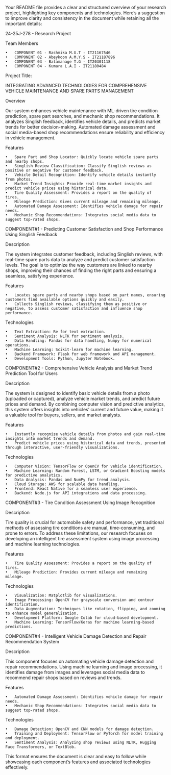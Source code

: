 Your README file provides a clear and structured overview of your research project, highlighting key components and technologies. Here’s a suggestion to improve clarity and consistency in the document while retaining all the important details:

24-25J-278 - Research Project

Team Members

	•	COMPONENT 01 - Rashmika M.G.T - IT21167546
	•	COMPONENT 02 - Abeykoon A.M.Y.S - IT21187896
	•	COMPONENT 03 - Balamanage T.G - IT20301118
	•	COMPONENT 04 - Kumara L.A.I - IT21180484

Project Title:

INTEGRATING ADVANCED TECHNOLOGIES FOR COMPREHENSIVE VEHICLE MAINTENANCE AND SPARE PARTS MANAGEMENT

Overview

Our system enhances vehicle maintenance with ML-driven tire condition prediction, spare part searches, and mechanic shop recommendations. It analyzes Singlish feedback, identifies vehicle details, and predicts market trends for better decision-making. Automated damage assessment and social media-based shop recommendations ensure reliability and efficiency in vehicle management.

Features

	•	Spare Part and Shop Locator: Quickly locate vehicle spare parts and nearby shops.
	•	Singlish Review Classification: Classify Singlish reviews as positive or negative for customer feedback.
	•	Vehicle Detail Recognition: Identify vehicle details instantly from photos.
	•	Market Trend Insights: Provide real-time market insights and predict vehicle prices using historical data.
	•	Tire Quality Assessment: Provides a report on the quality of tires.
	•	Mileage Prediction: Gives current mileage and remaining mileage.
	•	Automated Damage Assessment: Identifies vehicle damage for repair needs.
	•	Mechanic Shop Recommendations: Integrates social media data to suggest top-rated shops.

COMPONENT#1 - Predicting Customer Satisfaction and Shop Performance Using Singlish Feedback

Description

The system integrates customer feedback, including Singlish reviews, with real-time spare parts data to analyze and predict customer satisfaction levels. The goal is to optimize the way customers are linked to nearby shops, improving their chances of finding the right parts and ensuring a seamless, satisfying experience.

Features

	•	Locates spare parts and nearby shops based on part names, ensuring customers find available options quickly and easily.
	•	Collects Singlish reviews, classifying them as positive or negative, to assess customer satisfaction and influence shop performance.

Technologies

	•	Text Extraction: Re for text extraction.
	•	Sentiment Analysis: NLTK for sentiment analysis.
	•	Data Handling: Pandas for data handling, Numpy for numerical operations.
	•	Machine Learning: Scikit-learn for machine learning.
	•	Backend Framework: Flask for web framework and API management.
	•	Development Tools: Python, Jupyter Notebook.

COMPONENT#2 - Comprehensive Vehicle Analysis and Market Trend Prediction Tool for Users

Description

The system is designed to identify basic vehicle details from a photo (uploaded or captured), analyze vehicle market trends, and predict future prices and demand. By combining computer vision and predictive analytics, this system offers insights into vehicles’ current and future value, making it a valuable tool for buyers, sellers, and market analysts.

Features

	•	Instantly recognize vehicle details from photos and gain real-time insights into market trends and demand.
	•	Predict vehicle prices using historical data and trends, presented through interactive, user-friendly visualizations.

Technologies

	•	Computer Vision: TensorFlow or OpenCV for vehicle identification.
	•	Machine Learning: Random Forest, LSTM, or Gradient Boosting models for predictive analytics.
	•	Data Analysis: Pandas and NumPy for trend analysis.
	•	Cloud Storage: AWS for scalable data handling.
	•	Frontend: React Native for a seamless user experience.
	•	Backend: Node.js for API integrations and data processing.

COMPONENT#3 - Tire Condition Assessment Using Image Recognition

Description

Tire quality is crucial for automobile safety and performance, yet traditional methods of assessing tire conditions are manual, time-consuming, and prone to errors. To address these limitations, our research focuses on developing an intelligent tire assessment system using image processing and machine learning technologies.

Features

	•	Tire Quality Assessment: Provides a report on the quality of tires.
	•	Mileage Prediction: Provides current mileage and remaining mileage.

Technologies

	•	Visualization: Matplotlib for visualizations.
	•	Image Processing: OpenCV for grayscale conversion and contour identification.
	•	Data Augmentation: Techniques like rotation, flipping, and zooming to enhance model generalization.
	•	Development Platform: Google Colab for cloud-based development.
	•	Machine Learning: TensorFlow/Keras for machine learning-based predictions.

COMPONENT#4 - Intelligent Vehicle Damage Detection and Repair Recommendation System

Description

This component focuses on automating vehicle damage detection and repair recommendations. Using machine learning and image processing, it identifies damage from images and leverages social media data to recommend repair shops based on reviews and trends.

Features

	•	Automated Damage Assessment: Identifies vehicle damage for repair needs.
	•	Mechanic Shop Recommendations: Integrates social media data to suggest top-rated shops.

Technologies

	•	Damage Detection: OpenCV and CNN models for damage detection.
	•	Training and Deployment: TensorFlow or PyTorch for model training and deployment.
	•	Sentiment Analysis: Analyzing shop reviews using NLTK, Hugging Face Transformers, or TextBlob.

This format ensures the document is clear and easy to follow while showcasing each component’s features and associated technologies effectively.
